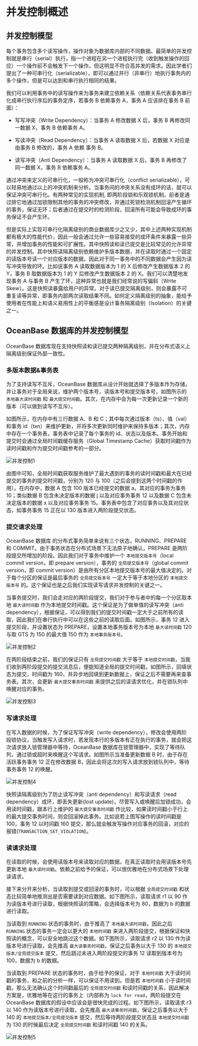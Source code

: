 # 并发控制概述

## 并发控制模型

每个事务包含多个读写操作，操作对象为数据库内部的不同数据。最简单的并发控制就是串行（serial）执行，指一个进程在另一个进程执行完（收到触发操作的回应）一个操作前不会触发下一个操作。但这明显不符合高并发的需求。因此学者们提出了一种可串行化（serializable），即可以通过并行（非串行）地执行事务内的多个操作，但是可以达到和串行执行相同的结果。

我们可以利用事务中的读写操作来为事务来建立依赖关系（依赖关系代表事务串行化成串行执行序后的事务定序，若事务 B 依赖事务 A，事务 A 应该排在事务 B 前面）：

* 写写冲突（Write Dependency）：当事务 A 修改数据 X 后，事务 B 再修改同一数据 X，事务 B 依赖事务 A。

* 写读冲突（Read Dependency）：当事务 A 读取数据 X 后，若数据 X 对应是由事务 B 修改的，事务 A 依赖 事务 B。

* 读写冲突（Anti Dependency）：当事务 A 读取数据 X 后，事务 B 再修改了同一数据 X，事务 B 依赖事务 A。

通过冲突来定义的可串行化，一般称为冲突可串行化（conflict serializable），可以轻易地通过以上的冲突机制来分析。当事务间的冲突关系没有成环的话，就可以保证冲突可串行化。有两种常见的实现机制, 即两阶段锁和乐观锁机制。前者是通过排它地通过加锁限制其他的事务的冲突修改，并通过死锁检测机制回滚产生循环的事务，保证无环；后者通过在提交时的检测阶段，回滚所有可能会导致成环的事务保证不会产生环。

但是实际上实现可串行化隔离级别的商业数据库少之又少，其中上述两种实现机制都有极大的性能代价，因此一般会通过允许一些容易接受的成环条件来暴露一些异常，并增加事务的性能和可扩展性。其中快照读和读已提交是比较常见的允许异常的并发控制。其中快照读隔离级别依赖维护多版本数据，并在读取时通过一个固定的读版本号读一个对应版本的数据。因此对于同一事务中的不同数据会产生因为读写冲突导致的环。比如说事务 A 读取数据版本为 1 的 X 后修改产生数据版本 2 的 Y，事务 B 取数据版本为 1 的 Y 后修改产生数据版本 2 的 X。我们可以清楚地发现事务 A 与事务 B 产生了环，这种异常也就是我们经常说的写偏斜（Write Skew）。这是快照读暴露给用户的异常。对于读已提交隔离级别，则会暴露不可重复读等异常，即事务内部两次读取结果不同。如何定义隔离级别的抽象，能给予使用者在性能上和语义易用性上的平衡感是设计事务隔离级别（Isolation）的关键之一。

## OceanBase 数据库的并发控制模型

OceanBase 数据库现在支持快照读和读已提交两种隔离级别，并在分布式语义上隔离级别保证外部一致性。

### 多版本数据\&事务表

为了支持读写不互斥，OceanBase 数据库从设计开始就选择了多版本作为存储，并让事务对于全局来说，维护两个版本号，读版本号和提交版本号，如图所示的 `本地最大读时间戳` 和 `最大提交时间戳`。其次，在内存中会为每一次更新记录一个新的版本（可以做到读写不互斥）。

如图所示，在内存中有三行数据 A、B 和 C；其中每次通过版本（ts）、值（val）和事务 id（txn）来维护更新，并将多次更新同时维护来保持多版本；其次，内存中存在一个事务表，事务表中记录了每个事务的 id、状态以及版本。事务开始和提交时会通过全局时间戳缓存服务（Global Timestamp Cache）获取时间戳作为读时间戳和作为提交时间戳参考的一部分。

![并发控制1](https://help-static-aliyun-doc.aliyuncs.com/assets/img/zh-CN/8963623461/p358818.jpg)

由图中可知，全局时间戳获取服务维护了最大遇到的事务的读时间戳和最大在已经提交的事务的提交时间戳，分别为 120 与 100（之后会提到这两个时间戳的作用）。在内存中，数据 A 包含 100 版本已经提交的数据 a。其对应的事务为事务 10；类似数据 B 包含未决定版本的数据 j 以及对应事务事务 12 以及数据 C 包含未决定版本的数据 x 以及对应事务事务 15。事务表中包含了对应事务以及其对应状态，如事务事务 15 正在以 130 版本进入两阶段提交状态。

### 提交请求处理

OceanBase 数据库 的分布式事务简单来说有三个状态，RUNNING、PREPARE 和 COMMIT。由于事务状态在分布式场景下无法原子地确认，PREPARE 是两阶段提交所增加的阶段。因此我们对于事务中维护一个 `本地提交版本号`（local commit version，即 prepare version），事务的 `全局提交版本号`（global commit version，即 commit version）是由所有分区本地提交版本号的最大值决定的。对于每个分区的保证是最后事务的 `全局提交版本号` 一定大于等于本地分区的 `本地提交版本号` 的。这个保证也是之后我们实现读写请求并发控制的关键之一。

当事务提交时，我们会走对应的两阶段提交，我们对于参与者中的每一个分区取本地 `最大读时间戳` 作为本地提交时间戳。这个保证是为了做单值的读写冲突（anti dependency），根据保证，可以得到我们的提交时间戳一定大于之前所有的读取，因此我们在串行执行中可以在这些之前的读取后面。如图所示，事务 12 进入提交阶段，并设置状态为 PREPARE，设置本地事务版本号为本地 `最大读时间戳` 120 与取 GTS 为 150 的最大值 150 作为 `本地事务版本号`。

![并发控制2](https://help-static-aliyun-doc.aliyuncs.com/assets/img/zh-CN/8963623461/p358819.jpg)

在两阶段结束之前，我们的保证只有 `全局提交时间戳` 大于等于 `本地提交时间戳`，当我们收到两阶段提交的提交消息后，便能知道全局的提交时间戳，如图所示，回填状态为提交，时间戳为 160，并异步地回填到更新数据上，保证之后不需要再来查事务表。其次，会更新 `最大提交事务时间戳` 来提供之后的读请求优化，并在锁队列中唤醒对应的事务。

![并发控制3](https://help-static-aliyun-doc.aliyuncs.com/assets/img/zh-CN/8963623461/p358823.jpg)

### 写请求处理

在写入数据的时候，为了保证写写冲突（write dependency），修改会使用两阶段锁协议，当触发写入请求时，若发现本行的多版本有正在执行的事务，就会把这次请求放入锁管理器中等待，OceanBase 数据库在锁管理器中，实现了等待队列，通过锁或超时来唤醒这个写请求。如图所示当准备更新数据 B 时，由于存在活跃事务事务 12 正在修改数据 B，因此会将这次的写入请求放到锁队列中，等待事务事务 12 的唤醒。

![并发控制4](https://help-static-aliyun-doc.aliyuncs.com/assets/img/zh-CN/8963623461/p358842.jpg)

快照读隔离级别为了防止读写冲突（anti dependency）和写读请求（read dependency）成环，即丢失更新(lost update)，尽管写入或唤醒后加锁成功，会用读时间戳，跟本行上维护的 `最大提交事务时间戳` 作比较，如果读时间戳小于行上的最大提交事务时间，则会回滚掉此事务。比如说若上图写操作的读时间戳是 100，事务 12 以时间戳 160 提交，那么就会触发写操作对应事务的回滚，对应的报错(`TRANSACTION_SET_VIOLATION`)。

### 读请求处理

在读取的时候，会使用读版本号来读取对应的数据，在真正读取时会用读版本号先更新本地 `最大读时间戳`。依赖之前给予的保证，可以很优雅地在分布式场景下处理读请求。

接下来分开来分析，当读取到提交或回滚的事务时，可以根据 `全局提交时间戳` 和状态比较简单地推测出是否需要读到对应数据。如下图所示，读取请求 r1 以 90 作为读版本号进行读取，根据快照读的策略，会选择版本号为 80，数据为 b 的数据进行读取。

当读取到 `RUNNING` 状态的事务时，由于推高了 `本地最大读时间戳`，因此之后 `RUNNING` 状态的事务一定会以更大的 `本地时间戳` 来进入两阶段提交，根据保证和快照读的概念，可以安全地跳过这个数据。如下图所示，读取请求 r2 以 130 作为读版本号进行读取，会先推高 `最大读事务时间戳`，保证之后事务以大于 130 的 `本地提交版本/全局提交版本` 提交，然后跳过未进入两阶段提交的事务 12 读取到版本号为 100，数据为 b 的数据。

当读取到 PREPARE 状态的事务时，由于给予的保证，对于 `本地时间戳` 大于读时间戳的事务，和之前的分析一样，可以保证不用读到。但是若 `本地时间戳` 小于读时间戳，那么无法确认这个时间戳最后的 `全局提交时间戳` 和读时间戳的关系，因此解决方案是，优雅地等在这行的事务上（内部称为 `lock for read`，两阶段提交在 OceanBase 数据库的假设中应该会是很快完成的过程。如下图所示，读取请求 r3 以 140 作为读版本号进行读取，会先推高 `最大读事务时间戳`，保证之后事务以大于 140 的 `本地提交版本/全局提交版本` 提交，然后等待两阶段提交状态且 `本地提交时间戳` 为 130 的时候最后决定 `全局提交时间戳` 和读时间戳 140 的关系。

![并发控制5](https://help-static-aliyun-doc.aliyuncs.com/assets/img/zh-CN/8963623461/p358846.jpg)

